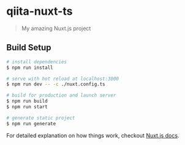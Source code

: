 # qiita-nuxt-ts

> My amazing Nuxt.js project

## Build Setup

``` bash
# install dependencies
$ npm run install

# serve with hot reload at localhost:3000
$ npm run dev -- -c ./nuxt.config.ts

# build for production and launch server
$ npm run build
$ npm run start

# generate static project
$ npm run generate
```

For detailed explanation on how things work, checkout [Nuxt.js docs](https://nuxtjs.org).
